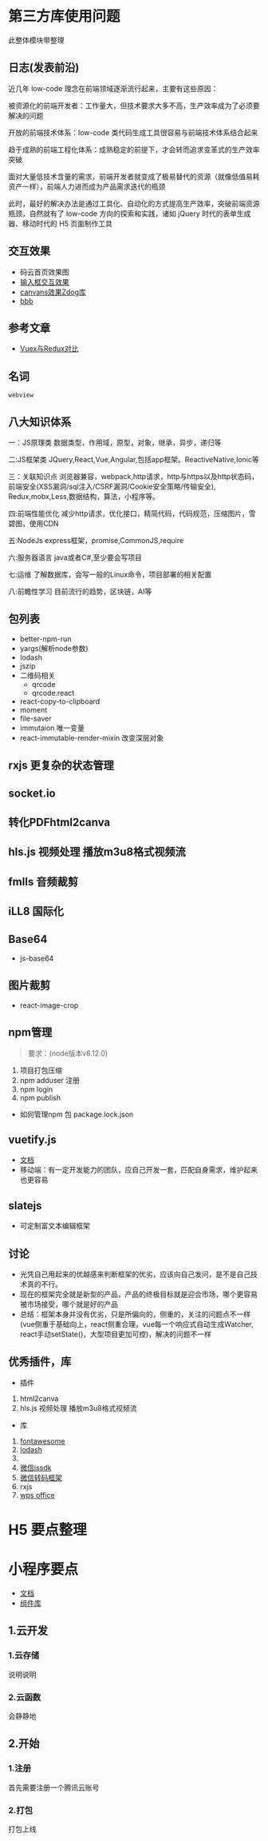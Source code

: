 # 第三方库使用问题
此整体模块带整理

## 日志(发表前沿)
近几年 low-code 理念在前端领域逐渐流行起来，主要有这些原因：

被资源化的前端开发者：工作量大，但技术要求大多不高，生产效率成为了必须要解决的问题

开放的前端技术体系：low-code 类代码生成工具很容易与前端技术体系结合起来

趋于成熟的前端工程化体系：成熟稳定的前提下，才会转而追求变革式的生产效率突破

面对大量低技术含量的需求，前端开发者就变成了极易替代的资源（就像低值易耗资产一样），前端人力进而成为产品需求迭代的瓶颈

此时，最好的解决办法是通过工具化、自动化的方式提高生产效率，突破前端资源瓶颈，自然就有了 low-code 方向的探索和实践，诸如 jQuery 时代的表单生成器、移动时代的 H5 页面制作工具
## 交互效果
- 码云首页效果图
- [输入框交互效果](https://hubojing.github.io/advertising/)
- [canvans效果Zdog库](https://dp2px.com/2019/07/30/html5canvas1/)
- [bbb](https://blog.gatsby.fun/)
## 参考文章
- [Vuex与Redux对比](https://blog.csdn.net/hyupeng1006/article/details/80755667)
## 名词
`webview`
## 八大知识体系

一：JS原理类
数据类型，作用域，原型，对象，继承，异步，递归等

二:JS框架类
JQuery,React,Vue,Angular,包括app框架。ReactiveNative,Ionic等

三：关联知识点
浏览器兼容，webpack,http请求，http与https以及http状态码，前端安全(XSS漏洞/sql注入/CSRF漏洞/Cookie安全策略/传输安全),
Redux,mobx,Less,数据结构，算法，小程序等。

四:前端性能优化
减少http请求，优化接口，精简代码，代码规范，压缩图片，雪碧图，使用CDN

五:NodeJs
express框架，promise,CommonJS,require

六:服务器语言
java或者C#,至少要会写项目

七:运维
了解数据库，会写一般的Linux命令，项目部署的相关配置

八:前瞻性学习
目前流行的趋势，区块链，AI等
## 包列表
   - better-npm-run
   - yargs(解析node参数)
   - lodash
   - jszip
   - 二维码相关
      - qrcode
      - qrcode.react
   - react-copy-to-clipboard
   - moment
   - file-saver
   - immutaion 唯一变量
   - react-immutable-render-mixin 改变深层对象
## rxjs 更复杂的状态管理
## socket.io
## 转化PDFhtml2canva
## hls.js 视频处理 播放m3u8格式视频流
## fmlls 音频裁剪
## iLL8 国际化
## Base64
- js-base64
## 图片裁剪
- react-image-crop
## npm管理
> 要求：(node版本v8.12.0)
   1. 项目打包压缩
   2. npm adduser  注册
   2. npm login
   2. npm publish
- 如何管理npm 包 package.lock.json
## vuetify.js
- [文档](https://vuetifyjs.com/zh-Hans/jobs/for-vue/)
- 移动端：有一定开发能力的团队，应自己开发一套，匹配自身需求，维护起来也更容易
## slatejs
- 可定制富文本编辑框架
## 讨论
- 光凭自己用起来的优越感来判断框架的优劣，应该向自己发问，是不是自己技术真的不行。
- 现在的框架完全就是新型的产品，产品的终极目标就是迎合市场，哪个更容易被市场接受，哪个就是好的产品
- 总结：框架本身并没有优劣，只是所偏向的，侧重的，关注的问题点不一样(vue侧重于基础向上，react侧重合理，vue每一个响应式自动生成Watcher, react手动setState()，大型项目更加可控)，解决的问题不一样

## 优秀插件，库
- 插件
1. html2canva
2. hls.js 视频处理 播放m3u8格式视频流
- 库
1. [fontawesome](http://www.fontawesome.com.cn/faicons/)
2. [lodash](https://lodash.com/docs/4.17.11)
3. 
4. [微信jssdk](https://developers.weixin.qq.com/doc/offiaccount/OA_Web_Apps/JS-SDK.html)
5. [微信转码框架](https://uniapp.dcloud.io/)
6. rxjs
7. [wps office](https://view.officeapps.live.com/op/view.aspx)
# H5 要点整理
# 小程序要点
- [文档](https://developers.weixin.qq.com/miniprogram/dev/api/media/image/wx.chooseImage.html)
- [组件库](https://youzan.github.io/vant-weapp/#/field)

## 1.云开发
### 1.云存储
说明说明
### 2.云函数
会静静地

## 2.开始
### 1.注册
首先需要注册一个腾讯云账号
### 2.打包
打包上线
